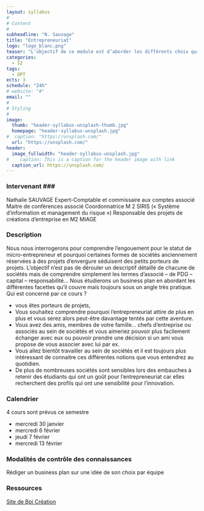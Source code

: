 ```yaml
---
layout: syllabus
#
# Content
#
subheadline: "N. Sauvage"
title: "Entrepreneuriat"
logo: "logo_blanc.png"
teaser: "L’objectif de ce module est d’aborder les différents choix qui s’offrent à un créateur d’entreprise sous un <strong>aspect pratique</strong> et surtout en insistant sur les pièges à éviter."
categories:
  - S2
tags:
  - OPT
ects: 3
schedule: "24h"
# website: "#"
email: ""
#
# Styling
#
image:
  thumb: "header-syllabus-unsplash-thumb.jpg"
  homepage: "header-syllabus-unsplash.jpg"
#  caption: "https://unsplash.com/"
  url: "https://unsplash.com/"
header:
  image_fullwidth: "header-syllabus-unsplash.jpg"
#    caption: This is a caption for the header image with link
  caption_url: https://unsplash.com/  
---
```


### Intervenant ###
Nathalie SAUVAGE
Expert-Comptable et commissaire aux comptes associé
Maitre de conférences associé
Coordonnatrice M 2 SIRIS (« Système d’information et management du risque »)
Responsable des projets de créations d’entreprise en M2 MIAGE

### Description ###

Nous  nous interrogerons pour comprendre l’engouement pour le statut de micro-entrepreneur et pourquoi certaines formes de sociétés anciennement réservées à des projets d’envergure séduisent des petits porteurs de projets. L’objectif n’est pas de dérouler un descriptif détaillé de chacune de sociétés mais de comprendre simplement les termes d’associé – de PDG – capital – responsabilité… Nous étudierons un business plan en abordant les différentes facettes qu’il couvre mais toujours sous un angle très pratique.
Qui est concerné par ce cours ?
-  vous êtes  porteurs de projets,
- Vous souhaitez comprendre pourquoi l’entrepreneuriat attire de plus en plus et vous serez alors peut-être davantage tentés par cette aventure.
- Vous avez des amis, membres de votre famille… chefs d’entreprise ou associés au sein de sociétés et vous aimeriez pouvoir plus facilement échanger avec eux ou pouvoir  prendre une décision si un ami vous propose de vous associer avec lui par ex.
- Vous allez bientôt travailler au sein de sociétés et il est toujours plus intéressant de connaitre ces différentes notions que vous entendrez au quotidien.
- De plus de nombreuses sociétés sont sensibles lors des embauches à retenir des étudiants qui ont un goût pour l’entrepreneuriat car elles recherchent des profils qui ont une sensibilité pour l’innovation.

### Calendrier ###
4 cours sont prévus ce semestre
  - mercredi 30 janvier
  - mercredi 6 février
  - jeudi 7 février
  - mercredi 13 février

### Modalités de contrôle des connaissances ###
Rédiger un business plan sur une idée de son choix par équipe

### Ressources ###
[Site de Bpi Création](https://www.bpifrance.fr/)


